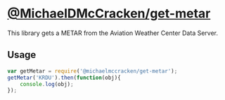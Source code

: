 # [@MichaelDMcCracken/get-metar](https://github.com/MichaelDMcCracken/get-metar)

This library gets a METAR from the Aviation Weather Center Data Server.

## Usage

```js
var getMetar = require('@michaelmccracken/get-metar');
getMetar('KRDU').then(function(obj){
    console.log(obj);
});
```

